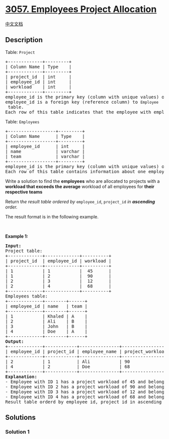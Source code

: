 # [3057. Employees Project Allocation](https://leetcode.com/problems/employees-project-allocation)

[中文文档](/solution/3000-3099/3057.Employees%20Project%20Allocation/README.md)

<!-- tags: -->

## Description

<p>Table: <code>Project</code></p>

<pre>
+-------------+---------+
| Column Name | Type    |
+-------------+---------+
| project_id  | int     |
| employee_id | int     |
| workload    | int     |
+-------------+---------+
employee_id is the primary key (column with unique values) of this table.
employee_id is a foreign key (reference column) to <code>Employee</code> table.
Each row of this table indicates that the employee with employee_id is working on the project with project_id and the workload of the project.
</pre>

<p>Table: <code>Employees</code></p>

<pre>
+------------------+---------+
| Column Name      | Type    |
+------------------+---------+
| employee_id      | int     |
| name             | varchar |
| team             | varchar |
+------------------+---------+
employee_id is the primary key (column with unique values) of this table.
Each row of this table contains information about one employee.
</pre>

<p>Write a solution to find the <strong>employees</strong> who are allocated to projects with a <strong>workload that exceeds the average</strong> workload of all employees for <strong>their respective teams</strong></p>

<p>Return t<em>he result table ordered by</em> <code>employee_id</code>, <code>project_id</code> <em>in <strong>ascending</strong> order.</em></p>

<p>The result format is in the following example.</p>

<p>&nbsp;</p>
<p><strong>Example 1:</strong></p>

<pre>
<strong>Input:</strong> 
Project table:
+-------------+-------------+----------+
| project_id  | employee_id | workload |
+-------------+-------------+----------+
| 1           | 1           |  45      |
| 1           | 2           |  90      | 
| 2           | 3           |  12      |
| 2           | 4           |  68      |
+-------------+-------------+----------+
Employees table:
+-------------+--------+------+
| employee_id | name   | team |
+-------------+--------+------+
| 1           | Khaled | A    |
| 2           | Ali    | B    |
| 3           | John   | B    |
| 4           | Doe    | A    |
+-------------+--------+------+
<strong>Output:</strong> 
+-------------+------------+---------------+------------------+
| employee_id | project_id | employee_name | project_workload |
+-------------+------------+---------------+------------------+  
| 2           | 1          | Ali           | 90               | 
| 4           | 2          | Doe           | 68               | 
+-------------+------------+---------------+------------------+
<strong>Explanation:</strong> 
- Employee with ID 1 has a project workload of 45 and belongs to Team A, where the average workload is 56.50. Since his project workload does not exceed the team&#39;s average workload, he will be excluded.
- Employee with ID 2 has a project workload of 90 and belongs to Team B, where the average workload is 51.00. Since his project workload does exceed the team&#39;s average workload, he will be included.
- Employee with ID 3 has a project workload of 12 and belongs to Team B, where the average workload is 51.00. Since his project workload does not exceed the team&#39;s average workload, he will be excluded.
- Employee with ID 4 has a project workload of 68 and belongs to Team A, where the average workload is 56.50. Since his project workload does exceed the team&#39;s average workload, he will be included.
Result table orderd by employee_id, project_id in ascending order.
</pre>

## Solutions

### Solution 1

<!-- tabs:start -->

```sql

```

<!-- tabs:end -->

<!-- end -->
